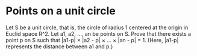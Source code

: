 # Points on a unit circle

Let S be a unit circle, that is, the circle of radius 1 centered at the origin  in Euclid space R^2.
Let a1, a2, ..., an be points on S. 
Prove that there exists a point p on S such that |a1-p| × |a2 - p| × ... × |an - p| = 1. (Here, |a1-p| represents the distance between a1 and p.)



